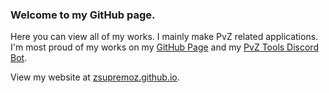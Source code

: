 ### Welcome to my GitHub page.

Here you can view all of my works. I mainly make PvZ related applications. I'm most proud of my works on my <a href="https://github.com/zSupremoz/zsupremoz.github.io">GitHub Page</a> and my <a href="https://github.com/zSupremoz/PvZ-Tools">PvZ Tools Discord Bot</a>.

View my website at <a href="https://zsupremoz.github.io/">zsupremoz.github.io</a>.
